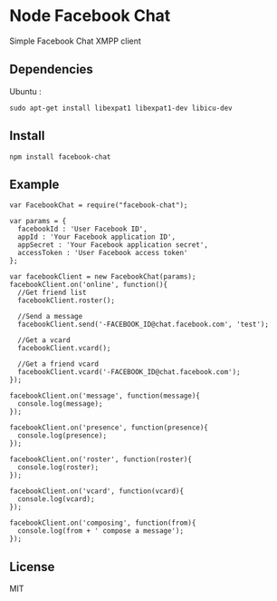 Node Facebook Chat
==================
Simple Facebook Chat XMPP client

Dependencies
------------
Ubuntu :

    sudo apt-get install libexpat1 libexpat1-dev libicu-dev

Install
-------
    npm install facebook-chat

Example
-------
    var FacebookChat = require("facebook-chat");

    var params = {
      facebookId : 'User Facebook ID',
      appId : 'Your Facebook application ID',
      appSecret : 'Your Facebook application secret',
      accessToken : 'User Facebook access token'
    };

    var facebookClient = new FacebookChat(params);
    facebookClient.on('online', function(){
      //Get friend list
      facebookClient.roster();

      //Send a message
      facebookClient.send('-FACEBOOK_ID@chat.facebook.com', 'test');

      //Get a vcard
      facebookClient.vcard();

      //Get a friend vcard
      facebookClient.vcard('-FACEBOOK_ID@chat.facebook.com');
    });

    facebookClient.on('message', function(message){
      console.log(message);
    });

    facebookClient.on('presence', function(presence){
      console.log(presence);
    });

    facebookClient.on('roster', function(roster){
      console.log(roster);
    });

    facebookClient.on('vcard', function(vcard){
      console.log(vcard);
    });

    facebookClient.on('composing', function(from){
      console.log(from + ' compose a message');
    });

License
-------
  MIT
